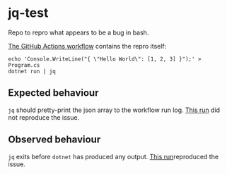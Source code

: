 # jq-test

Repo to repro what appears to be a bug in bash.

[The GitHub Actions workflow](.github/workflows/test.yml) contains the repro itself:
```
echo 'Console.WriteLine("{ \"Hello World\": [1, 2, 3] }");' > Program.cs
dotnet run | jq
```
## Expected behaviour
`jq` should pretty-print the json array to the workflow run log. [This run](https://github.com/samblackburn/jq-test/actions/runs/5356531849/jobs/9716165600) did not reproduce the issue.

## Observed behaviour
`jq` exits before `dotnet` has produced any output. [This run](https://github.com/samblackburn/jq-test/actions/runs/5356934491)reproduced the issue.
